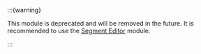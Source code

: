 :::{warning}

This module is deprecated and will be removed in the future. It is recommended to use the [Segment Editor](segmenteditor.md) module.

:::

```{include} ../../_moduledescriptions/SimpleRegionGrowingSegmentationOverview.md
```

```{include} ../../_moduledescriptions/SimpleRegionGrowingSegmentationParameters.md
```
